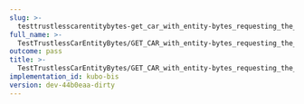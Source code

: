 ```yaml
---
slug: >-
  testtrustlesscarentitybytes-get_car_with_entity-bytes_requesting_the_first_byte_of_a_file_(accept_header)-header_x-content-type-options
full_name: >-
  TestTrustlessCarEntityBytes/GET_CAR_with_entity-bytes_requesting_the_first_byte_of_a_file_(Accept_Header)/Header_X-Content-Type-Options
outcome: pass
title: >-
  TestTrustlessCarEntityBytes/GET_CAR_with_entity-bytes_requesting_the_first_byte_of_a_file_(Accept_Header)/Header_X-Content-Type-Options
implementation_id: kubo-bis
version: dev-44b0eaa-dirty
---
```


